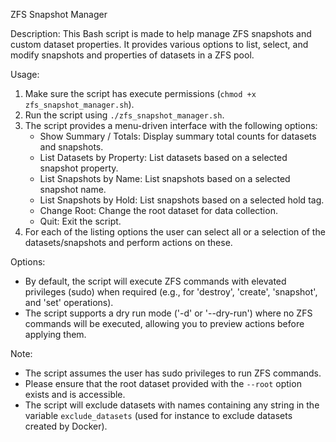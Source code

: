ZFS Snapshot Manager

Description:
This Bash script is made to help manage ZFS snapshots and custom dataset properties. It provides various options to list, select, and modify snapshots and properties of datasets in a ZFS pool.

Usage:
1. Make sure the script has execute permissions (`chmod +x zfs_snapshot_manager.sh`).
2. Run the script using `./zfs_snapshot_manager.sh`.
3. The script provides a menu-driven interface with the following options:
   - Show Summary / Totals: Display summary total counts for datasets and snapshots.
   - List Datasets by Property: List datasets based on a selected snapshot property.
   - List Snapshots by Name: List snapshots based on a selected snapshot name.
   - List Snapshots by Hold: List snapshots based on a selected hold tag.
   - Change Root: Change the root dataset for data collection.
   - Quit: Exit the script.
4. For each of the listing options the user can select all or a selection of the datasets/snapshots and perform actions on these.

Options:
- By default, the script will execute ZFS commands with elevated privileges (sudo) when required (e.g., for 'destroy', 'create', 'snapshot', and 'set' operations).
- The script supports a dry run mode ('-d' or '--dry-run') where no ZFS commands will be executed, allowing you to preview actions before applying them.

Note:
- The script assumes the user has sudo privileges to run ZFS commands.
- Please ensure that the root dataset provided with the `--root` option exists and is accessible.
- The script will exclude datasets with names containing any string in the variable `exclude_datasets` (used for instance to exclude datasets created by Docker).